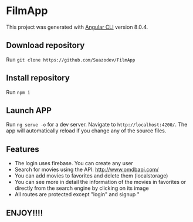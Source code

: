 # FilmApp

This project was generated with [Angular CLI](https://github.com/angular/angular-cli) version 8.0.4.

## Download repository

Run `git clone https://github.com/Suazodev/FilmApp`

## Install repository

Run `npm i`

## Launch APP

Run `ng serve -o` for a dev server. Navigate to `http://localhost:4200/`. The app will automatically reload if you change any of the source files.

## Features

- The login uses firebase. You can create any user
- Search for movies using the API: http://www.omdbapi.com/
- You can add movies to favorites and delete them (localstorage)
- You can see more in detail the information of the movies in favorites or directly from the search engine by clicking on its image
- All routes are protected except "login" and signup "

## ENJOY!!!!

